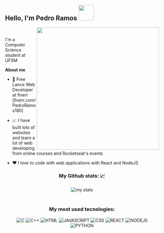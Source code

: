 <h2> Hello, I'm Pedro Ramos <img src="https://media.giphy.com/media/mGcNjsfWAjY5AEZNw6/giphy.gif" width="50"></h2>
<img align='right' src="https://cdn.dribbble.com/users/926537/screenshots/4502924/python-2.gif" width="400">

<br />

I'm a Computer Science student at UFSM

**About me**

- 💼 Free Lance Web Developer at fiverr [fiverr.com/PedroRamos180]

- 📈 I have built lots of websites and learn a lot of web developing from online courses and Rocketseat's events

- ❤️ I love to code with web applications with React and NodeJS 

<div align="center">
    <h3>My Github stats: 📈</h3>
    <img alt="my stats" src="https://github-readme-stats.vercel.app/api?username=PedroRamos360&theme=midnight-purple&show_icons=true"
        style="margin: 5px"/>
</div>

<br/>
<div align="center">
  <h3>My most used tecnologies: </h3>
</div>

<div style="display: inline_block" align="center">
   <img align="center" alt="C" src="https://img.shields.io/badge/C-00599C?style=for-the-badge&logo=c&logoColor=white">
    <img align="center" alt="C++" src="https://img.shields.io/badge/C%2B%2B-00599C?style=for-the-badge&logo=c%2B%2B&logoColor=white">
    <img align="center" alt="HTML" src="https://img.shields.io/badge/HTML-239120?style=for-the-badge&logo=html5&logoColor=white">
    <img align="center" alt="JAVASCRIPT" src="https://img.shields.io/badge/JS-FF7800?style=for-the-badge&logo=javascript&logoColor=white">
    <img align="center" alt="CSS" src="https://img.shields.io/badge/CSS-44B3E2?style=for-the-badge&logo=css3&logoColor=white">
    <img align="center" alt="REACT" src="https://img.shields.io/badge/React-61DAFB?style=for-the-badge&logo=react&logoColor=black">
    <img align="center"alt="NODEJS" src="https://img.shields.io/badge/Nodejs-339933?style=for-the-badge&logo=node.js&logoColor=white"> 
    <img align="center" alt="PYTHON" src="https://img.shields.io/badge/Python-3776AB?style=for-the-badge&logo=python&logoColor=white">
</div>
